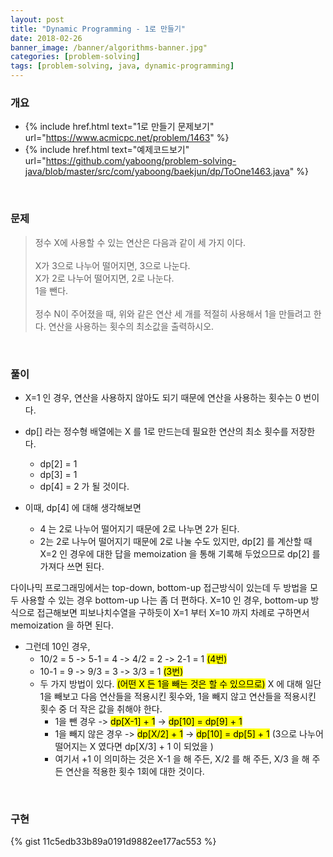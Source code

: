 ```yaml
---
layout: post
title: "Dynamic Programming - 1로 만들기"
date: 2018-02-26
banner_image: /banner/algorithms-banner.jpg"
categories: [problem-solving]
tags: [problem-solving, java, dynamic-programming]
---
```


### 개요
* {% include href.html text="1로 만들기 문제보기" url="https://www.acmicpc.net/problem/1463" %}
* {% include href.html text="예제코드보기" url="https://github.com/yaboong/problem-solving-java/blob/master/src/com/yaboong/baekjun/dp/ToOne1463.java" %}
<!--more-->


<br/>


### 문제
> 정수 X에 사용할 수 있는 연산은 다음과 같이 세 가지 이다. <br/><br/>
  X가 3으로 나누어 떨어지면, 3으로 나눈다. <br/>
  X가 2로 나누어 떨어지면, 2로 나눈다. <br/>
  1을 뺀다.<br/><br/>
  정수 N이 주어졌을 때, 위와 같은 연산 세 개를 적절히 사용해서 1을 만들려고 한다. 연산을 사용하는 횟수의 최소값을 출력하시오.

<br/>

### 풀이
* X=1 인 경우, 연산을 사용하지 않아도 되기 때문에 연산을 사용하는 횟수는 0 번이다.

* dp[] 라는 정수형 배열에는 X 를 1로 만드는데 필요한 연산의 최소 횟수를 저장한다.
    * dp[2] = 1
    * dp[3] = 1
    * dp[4] = 2 가 될 것이다.

* 이때, dp[4] 에 대해 생각해보면
    * 4 는 2로 나누어 떨어지기 때문에 2로 나누면 2가 된다. 
    * 2는 2로 나누어 떨어지기 때문에 2로 나눌 수도 있지만, dp[2] 를 계산할 때 X=2 인 경우에 대한 답을 memoization 을 통해 기록해 두었으므로 dp[2] 를 가져다 쓰면 된다.

다이나믹 프로그래밍에서는 top-down, bottom-up 접근방식이 있는데 두 방법을 모두 사용할 수 있는 경우 bottom-up 나는 좀 더 편하다.
X=10 인 경우, bottom-up 방식으로 접근해보면 피보나치수열을 구하듯이 X=1 부터 X=10 까지 차례로 구하면서 memoization 을 하면 된다.

* 그런데 10인 경우,
    * 10/2 = 5  ->  5-1 = 4  ->  4/2 = 2  -> 2-1 = 1 <mark>(4번)</mark>
    * 10-1 = 9  ->  9/3 = 3  ->  3/3 = 1 <mark>(3번)</mark>
    * 두 가지 방법이 있다. <mark>(어떤 X 든 1을 빼는 것은 할 수 있으므로)</mark> X 에 대해 일단 1을 빼보고 다음 연산들을 적용시킨 횟수와, 1을 빼지 않고 연산들을 적용시킨 횟수 중 더 작은 값을 취해야 한다.
        * 1을 뺀 경우 -> <mark>dp[X-1] + 1</mark> -> <mark>dp[10] = dp[9] + 1</mark>
        * 1을 빼지 않은 경우 -> <mark>dp[X/2] + 1</mark> -> <mark>dp[10] = dp[5] + 1</mark> (3으로 나누어 떨어지는 X 였다면 dp[X/3] + 1 이 되었을 )
        * 여기서 +1 이 의미하는 것은 X-1 을 해 주든, X/2 를 해 주든, X/3 을 해 주든 연산을 적용한 횟수 1회에 대한 것이다.
        
<br/>

### 구현
{% gist 11c5edb33b89a0191d9882ee177ac553 %}



 